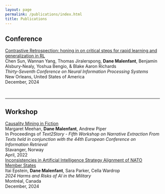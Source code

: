 ```yaml
---
layout: page
permalink: /publications/index.html
title: Publications
---
```


## Conference
[Contrastive Retrospection: honing in on critical steps for rapid learning and generalization in RL](https://proceedings.neurips.cc/paper_files/paper/2023/file/6357d6d068622c962391081d296bed69-Paper-Conference.pdf) <br>Chen Sun, Wannan Yang, Thomas Jiralerspong, **Dane Malenfant**, Benjamin Alsbury-Nealy, Yoshua Bengio, & Blake Aaron Richards<br>*Thirty-Seventh Conference on Neural Information Processing Systems*<br>New Orleans, United States of America <br>December, 2024<br>

<br>

---

## Workshop
[Causality Mining in Fiction](https://ceur-ws.org/Vol-3117/paper3.pdf) <br>Margaret Meehan, **Dane Malenfant**, Andrew Piper<br> In Proceedings of *Text2Story - Fifth Workshop on Narrative Extraction From Texts held in conjunction with the 44th European Conference on Information Retrieval* <br>Stavanger, Norway<br> April, 2022<br>
[Inconsistencies in Artificial Intelligence Strategy Alignment of NATO Member States](https://openreview.net/pdf?id=apB72N0nxF) <br>Itai Epstein, **Dane Malenfant**, Sara Parker, Cella Wardrop<br> *2024 Harms and Risks of AI in the Military* <br> Montréal, Canada<br> December, 2024<br>

<br>
